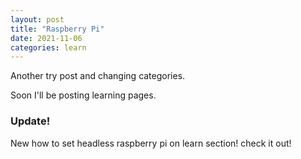 ```yaml
---
layout: post
title: "Raspberry Pi"
date: 2021-11-06
categories: learn
---
```


Another try post and changing categories.

Soon I'll be posting learning pages.

### Update!

New how to set headless raspberry pi on learn section! check it out!
